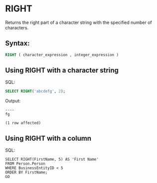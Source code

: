 # RIGHT

Returns the right part of a character string with the specified number of characters.

## Syntax:
```SQL
RIGHT ( character_expression , integer_expression )
```

## Using RIGHT with a character string
SQL:
```sql
SELECT RIGHT('abcdefg', 2);
```

Output:
```
----
fg

(1 row affected)
```

## Using RIGHT with a column
SQL:
```
SELECT RIGHT(FirstName, 5) AS 'First Name'  
FROM Person.Person  
WHERE BusinessEntityID < 5  
ORDER BY FirstName;  
GO
```

